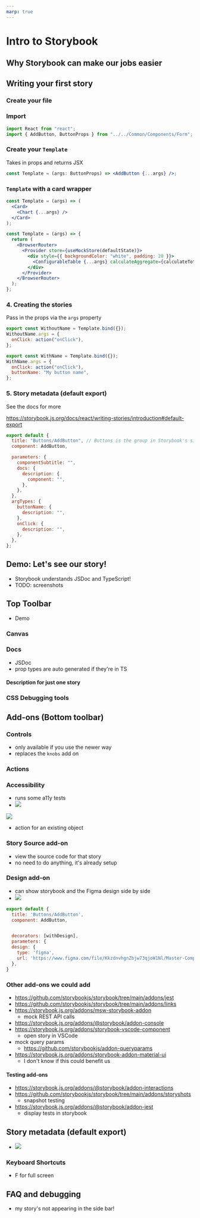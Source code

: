 ```yaml
---
marp: true
---
```


# Intro to Storybook

## Why Storybook can make our jobs easier

## Writing your first story

### Create your file

### Import

```jsx
import React from "react";
import { AddButton, ButtonProps } from "../../Common/Components/Form";
```

### Create your `Template`

Takes in props and returns JSX

```jsx
const Template = (args: ButtonProps) => <AddButton {...args} />;
```

### `Template` with a card wrapper

```jsx
const Template = (args) => (
  <Card>
    <Chart {...args} />
  </Card>
);
```

```jsx
const Template = (args) => {
  return (
    <BrowserRouter>
      <Provider store={useMockStore(defaultState)}>
        <div style={{ backgroundColor: "white", padding: 20 }}>
          <ConfigurableTable {...args} calculateAggregate={calculateTotal} />
        </div>
      </Provider>
    </BrowserRouter>
  );
};
```

### 4. Creating the stories

Pass in the props via the `args` property

```jsx
export const WithoutName = Template.bind({});
WithoutName.args = {
  onClick: action("onClick"),
};

export const WithName = Template.bind({});
WithName.args = {
  onClick: action("onClick"),
  buttonName: "My button name",
};
```

### 5. Story metadata (default export)

See the docs for more

https://storybook.js.org/docs/react/writing-stories/introduction#default-export

```jsx
export default {
  title: "Buttons/AddButton", // Buttons is the group in Storybook's sidebar
  component: AddButton,

  parameters: {
    componentSubtitle: "",
    docs: {
      description: {
        component: "",
      },
    },
  },
  argTypes: {
    buttonName: {
      description: "",
    },
    onClick: {
      description: "",
    },
  },
};
```

## Demo: Let's see our story!

- Storybook understands JSDoc and TypeScript!
- TODO: screenshots

## Top Toolbar

- Demo

### Canvas

### Docs

- JSDoc
- prop types are auto generated if they're in TS

#### Description for just one story

### CSS Debugging tools

## Add-ons (Bottom toolbar)

### Controls

- only available if you use the newer way
- replaces the `knobs` add on

### Actions

### Accessibility

- runs some a11y tests
- ![](2022-01-06-10-57-57.png)

![](2022-01-06-10-31-31.png)

- action for an existing object

### Story Source add-on

- view the source code for that story
- no need to do anything, it's already setup

### Design add-on

- can show storybook and the Figma design side by side
- ![](2022-01-06-10-39-57.png)

```js
export default {
  title: 'Buttons/AddButton',
  component: AddButton,


  decorators: [withDesign],
  parameters: {
  design: {
    type: 'figma',
    url: 'https://www.figma.com/file/KkzdnvhgnZbjw73qjoW1Nl/Master-Components?node-id=0%3A1',
  },
}
```

### Other add-ons we could add

- https://github.com/storybookjs/storybook/tree/main/addons/jest
- https://github.com/storybookjs/storybook/tree/main/addons/links
- https://storybook.js.org/addons/msw-storybook-addon
  - mock REST API calls
- https://storybook.js.org/addons/@storybook/addon-console
- https://storybook.js.org/addons/storybook-vscode-component
  - open story in VSCode
- mock query params
  - https://github.com/storybookjs/addon-queryparams
- https://storybook.js.org/addons/storybook-addon-material-ui
  - I don't know if this could benefit us

#### Testing add-ons

- https://storybook.js.org/addons/@storybook/addon-interactions
- https://github.com/storybookjs/storybook/tree/main/addons/storyshots
  - snapshot testing
- https://storybook.js.org/addons/@storybook/addon-jest
  - display tests in storybook

## Story metadata (default export)

- ![](2022-01-06-10-40-24.png)


### Keyboard Shortcuts
- F for full screen



## FAQ and debugging
- my story's not appearing in the side bar!